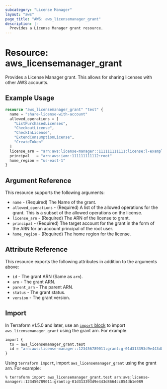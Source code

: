 ```yaml
---
subcategory: "License Manager"
layout: "aws"
page_title: "AWS: aws_licensemanager_grant"
description: |-
  Provides a License Manager grant resource.
---
```


# Resource: aws_licensemanager_grant

Provides a License Manager grant. This allows for sharing licenses with other AWS accounts.

## Example Usage

```terraform
resource "aws_licensemanager_grant" "test" {
  name = "share-license-with-account"
  allowed_operations = [
    "ListPurchasedLicenses",
    "CheckoutLicense",
    "CheckInLicense",
    "ExtendConsumptionLicense",
    "CreateToken"
  ]
  license_arn = "arn:aws:license-manager::111111111111:license:l-exampleARN"
  principal   = "arn:aws:iam::111111111112:root"
  home_region = "us-east-1"
}
```

## Argument Reference

This resource supports the following arguments:

* `name` - (Required) The Name of the grant.
* `allowed_operations` - (Required) A list of the allowed operations for the grant. This is a subset of the allowed operations on the license.
* `license_arn` - (Required) The ARN of the license to grant.
* `principal` - (Required) The target account for the grant in the form of the ARN for an account principal of the root user.
* `home_region` - (Required) The home region for the license.

## Attribute Reference

This resource exports the following attributes in addition to the arguments above:

* `id` - The grant ARN (Same as `arn`).
* `arn` - The grant ARN.
* `parent_arn` - The parent ARN.
* `status` - The grant status.
* `version` - The grant version.

## Import

In Terraform v1.5.0 and later, use an [`import` block](https://developer.hashicorp.com/terraform/language/import) to import `aws_licensemanager_grant` using the grant arn. For example:

```terraform
import {
  to = aws_licensemanager_grant.test
  id = "arn:aws:license-manager::123456789011:grant:g-01d313393d9e443d8664cc054db1e089"
}
```

Using `terraform import`, import `aws_licensemanager_grant` using the grant arn. For example:

```console
% terraform import aws_licensemanager_grant.test arn:aws:license-manager::123456789011:grant:g-01d313393d9e443d8664cc054db1e089
```

